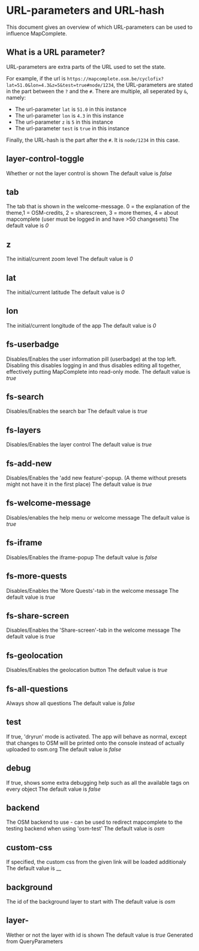 
URL-parameters and URL-hash
============================

This document gives an overview of which URL-parameters can be used to influence MapComplete.

What is a URL parameter?
------------------------

URL-parameters are extra parts of the URL used to set the state.

For example, if the url is `https://mapcomplete.osm.be/cyclofix?lat=51.0&lon=4.3&z=5&test=true#node/1234`,
the URL-parameters are stated in the part between the `?` and the `#`. There are multiple, all seperated by `&`, namely:

- The url-parameter `lat` is `51.0` in this instance
- The url-parameter `lon` is `4.3` in this instance
- The url-parameter `z` is `5` in this instance
- The url-parameter `test` is `true` in this instance

Finally, the URL-hash is the part after the `#`. It is `node/1234` in this case.


 layer-control-toggle 
----------------------

 Whether or not the layer control is shown The default value is _false_


 tab 
-----

 The tab that is shown in the welcome-message. 0 = the explanation of the theme,1 = OSM-credits, 2 = sharescreen, 3 = more themes, 4 = about mapcomplete (user must be logged in and have >50 changesets) The default value is _0_


 z 
---

 The initial/current zoom level The default value is _0_


 lat 
-----

 The initial/current latitude The default value is _0_


 lon 
-----

 The initial/current longitude of the app The default value is _0_


 fs-userbadge 
--------------

 Disables/Enables the user information pill (userbadge) at the top left. Disabling this disables logging in and thus disables editing all together, effectively putting MapComplete into read-only mode. The default value is _true_


 fs-search 
-----------

 Disables/Enables the search bar The default value is _true_


 fs-layers 
-----------

 Disables/Enables the layer control The default value is _true_


 fs-add-new 
------------

 Disables/Enables the 'add new feature'-popup. (A theme without presets might not have it in the first place) The default value is _true_


 fs-welcome-message 
--------------------

 Disables/enables the help menu or welcome message The default value is _true_


 fs-iframe 
-----------

 Disables/Enables the iframe-popup The default value is _false_


 fs-more-quests 
----------------

 Disables/Enables the 'More Quests'-tab in the welcome message The default value is _true_


 fs-share-screen 
-----------------

 Disables/Enables the 'Share-screen'-tab in the welcome message The default value is _true_


 fs-geolocation 
----------------

 Disables/Enables the geolocation button The default value is _true_


 fs-all-questions 
------------------

 Always show all questions The default value is _false_


 test 
------

 If true, 'dryrun' mode is activated. The app will behave as normal, except that changes to OSM will be printed onto the console instead of actually uploaded to osm.org The default value is _false_


 debug 
-------

 If true, shows some extra debugging help such as all the available tags on every object The default value is _false_


 backend 
---------

 The OSM backend to use - can be used to redirect mapcomplete to the testing backend when using 'osm-test' The default value is _osm_


 custom-css 
------------

 If specified, the custom css from the given link will be loaded additionaly The default value is __


 background 
------------

 The id of the background layer to start with The default value is _osm_


 layer-<layer-id> 
------------------

 Wether or not the layer with id <layer-id> is shown The default value is _true_ Generated from QueryParameters
